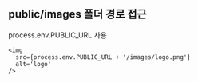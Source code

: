 ## public/images 폴더 경로 접근
process.env.PUBLIC_URL 사용
  
```
<img
  src={process.env.PUBLIC_URL + '/images/logo.png'}
  alt='logo'
/>
```